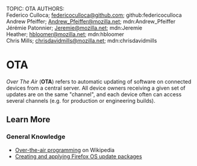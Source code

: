 TOPIC: OTA
AUTHORS: Federico Culloca; federicoculloca@github.com; github:federicoculloca
         Andrew Pfeiffer; Andrew_Pfeiffer@mozilla.net; mdn:Andrew_Pfeiffer
         Jérémie Patonnier; Jeremie@mozilla.net; mdn:Jeremie
         Heather; hbloomer@mozilla.net; mdn:hbloomer
         Chris Mills; chrisdavidmills@mozilla.net; mdn:chrisdavidmills

# OTA

*Over The Air* (**OTA**) refers to automatic updating of software on connected devices from a
central server. All device owners receiving a given set of updates are on the same "channel",
and each device often can access several channels (e.g. for production or engineering builds).

## Learn More

### General Knowledge

- [Over-the-air programming](https://en.wikipedia.org/wiki/Over-the-air%20programming) on Wikipedia
- [Creating and applying Firefox OS update packages](https://wiki.developer.mozilla.org/en-US/Firefox_OS/Building_and_installing_Firefox_OS/Firefox_OS_update_packages)
